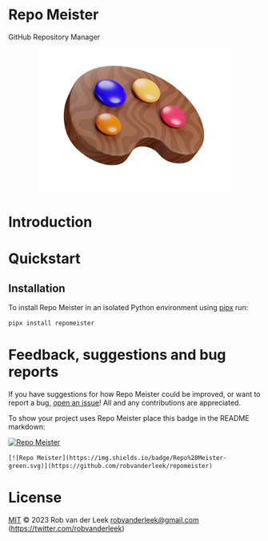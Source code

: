 # Repo Meister

GitHub Repository Manager

<div align="center">
  <img src="docs/repo-meister-logo.png" width="384"/>
</div>

# Introduction

# Quickstart

## Installation

To install Repo Meister in an isolated Python environment using
[pipx](https://pipx.pypa.io/stable/) run:

```shell
pipx install repomeister
```

# Feedback, suggestions and bug reports

If you have suggestions for how Repo Meister could be improved, or want to
report a bug, [open an
issue](https://github.com/robvanderleek/repomeister/issues)! All and any
contributions are appreciated.

To show your project uses Repo Meister place this badge in the README markdown:

[![Repo Meister](https://img.shields.io/badge/Repo%20Meister-green.svg)](https://github.com/robvanderleek/repomeister)

```
[![Repo Meister](https://img.shields.io/badge/Repo%20Meister-green.svg)](https://github.com/robvanderleek/repomeister)
```

# License

[MIT](LICENSE) © 2023 Rob van der Leek <robvanderleek@gmail.com>
(https://twitter.com/robvanderleek)
